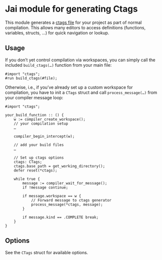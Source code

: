 # Jai module for generating Ctags

This module generates a [ctags file](https://en.wikipedia.org/wiki/Ctags) for your project as part of normal compilation.
This allows many editors to access definitions (functions, variables, structs, …) for quick navigation or lookup.

## Usage

If you don’t yet control compilation via workspaces, you can simply call the included `build_ctags(…)` function from your main file:

```jai
#import "ctags";
#run build_ctags(#file);
```

Otherwise, i.e., if you’ve already set up a custom workspace for compilation, you have to init a `CTags` struct and call `process_message(…)` from your compiler message loop:

```jai
#import "ctags";

your_build_function :: () {
    w := compiler_create_workspace();
	// your compilation setup
	…

	compiler_begin_intercept(w);

	// add your build files
	…

	// Set up ctags options
	ctags: CTags;
	ctags.base_path = get_working_directory();
	defer reset(*ctags);

	while true {
		message := compiler_wait_for_message();
		if !message continue;

		if message.workspace == w {
			// Forward message to ctags generator
			process_message(*ctags, message);
		}

		if message.kind == .COMPLETE break;
	}
}
```

## Options

See the `CTags` struct for available options.
